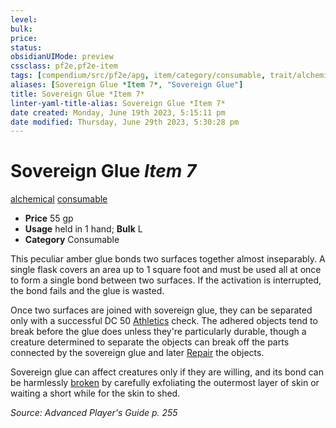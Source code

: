 ```yaml
---
level:
bulk:
price:
status:
obsidianUIMode: preview
cssclass: pf2e,pf2e-item
tags: [compendium/src/pf2e/apg, item/category/consumable, trait/alchemical, trait/consumable]
aliases: [Sovereign Glue *Item 7*, "Sovereign Glue"]
title: Sovereign Glue *Item 7*
linter-yaml-title-alias: Sovereign Glue *Item 7*
date created: Monday, June 19th 2023, 5:15:11 pm
date modified: Thursday, June 29th 2023, 5:30:28 pm
---
```


# Sovereign Glue *Item 7*

[alchemical](rules/traits/alchemical.md) [consumable](rules/traits/consumable.md)  

- **Price** 55 gp
- **Usage** held in 1 hand; **Bulk** L
- **Category** Consumable

This peculiar amber glue bonds two surfaces together almost inseparably. A single flask covers an area up to 1 square foot and must be used all at once to form a single bond between two surfaces. If the activation is interrupted, the bond fails and the glue is wasted.

Once two surfaces are joined with sovereign glue, they can be separated only with a successful DC 50 [Athletics](compendium/skills.md#Athletics) check. The adhered objects tend to break before the glue does unless they're particularly durable, though a creature determined to separate the objects can break off the parts connected by the sovereign glue and later [Repair](rules/actions/repair.md) the objects.

Sovereign glue can affect creatures only if they are willing, and its bond can be harmlessly [broken](rules/conditions.md#Broken) by carefully exfoliating the outermost layer of skin or waiting a short while for the skin to shed.

*Source: Advanced Player's Guide p. 255*
